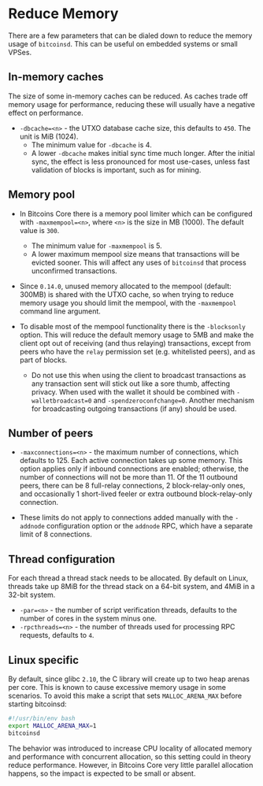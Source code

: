 # Reduce Memory

There are a few parameters that can be dialed down to reduce the memory usage of `bitcoinsd`. This can be useful on embedded systems or small VPSes.

## In-memory caches

The size of some in-memory caches can be reduced. As caches trade off memory usage for performance, reducing these will usually have a negative effect on performance.

- `-dbcache=<n>` - the UTXO database cache size, this defaults to `450`. The unit is MiB (1024).
  - The minimum value for `-dbcache` is 4.
  - A lower `-dbcache` makes initial sync time much longer. After the initial sync, the effect is less pronounced for most use-cases, unless fast validation of blocks is important, such as for mining.

## Memory pool

- In Bitcoins Core there is a memory pool limiter which can be configured with `-maxmempool=<n>`, where `<n>` is the size in MB (1000). The default value is `300`.
  - The minimum value for `-maxmempool` is 5.
  - A lower maximum mempool size means that transactions will be evicted sooner. This will affect any uses of `bitcoinsd` that process unconfirmed transactions.

- Since `0.14.0`, unused memory allocated to the mempool (default: 300MB) is shared with the UTXO cache, so when trying to reduce memory usage you should limit the mempool, with the `-maxmempool` command line argument.

- To disable most of the mempool functionality there is the `-blocksonly` option. This will reduce the default memory usage to 5MB and make the client opt out of receiving (and thus relaying) transactions, except from peers who have the `relay` permission set (e.g. whitelisted peers), and as part of blocks.

  - Do not use this when using the client to broadcast transactions as any transaction sent will stick out like a sore thumb, affecting privacy. When used with the wallet it should be combined with `-walletbroadcast=0` and `-spendzeroconfchange=0`. Another mechanism for broadcasting outgoing transactions (if any) should be used.

## Number of peers

- `-maxconnections=<n>` - the maximum number of connections, which defaults to 125. Each active connection takes up some
  memory. This option applies only if inbound connections are enabled; otherwise, the number of connections will not
  be more than 11. Of the 11 outbound peers, there can be 8 full-relay connections, 2 block-relay-only ones,
  and occasionally 1 short-lived feeler or extra outbound block-relay-only connection.

- These limits do not apply to connections added manually with the `-addnode` configuration option or
  the `addnode` RPC, which have a separate limit of 8 connections.

## Thread configuration

For each thread a thread stack needs to be allocated. By default on Linux,
threads take up 8MiB for the thread stack on a 64-bit system, and 4MiB in a
32-bit system.

- `-par=<n>` - the number of script verification threads, defaults to the number of cores in the system minus one.
- `-rpcthreads=<n>` - the number of threads used for processing RPC requests, defaults to `4`.

## Linux specific

By default, since glibc `2.10`, the C library will create up to two heap arenas per core. This is known to cause excessive memory usage in some scenarios. To avoid this make a script that sets `MALLOC_ARENA_MAX` before starting bitcoinsd:

```bash
#!/usr/bin/env bash
export MALLOC_ARENA_MAX=1
bitcoinsd
```

The behavior was introduced to increase CPU locality of allocated memory and performance with concurrent allocation, so this setting could in theory reduce performance. However, in Bitcoins Core very little parallel allocation happens, so the impact is expected to be small or absent.
